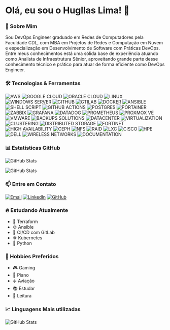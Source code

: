 # Olá, eu sou o Hugllas Lima! 👋

### 🚀 Sobre Mim 
Sou DevOps Engineer graduado em Redes de Computadores pela Faculdade CDL, com MBA em Projetos de Redes e Computação em Nuvem e especialização em Desenvolvimento de Software com Práticas DevOps. Entre meus conhecimentos está uma sólida base de experiência atuando como Analista de Infraestrutura Sênior, aproveitando grande parte desse conhecimento técnico e prático para atuar de forma eficiente como DevOps Engineer.

### 🛠️ Tecnologias & Ferramentas 
![AWS](https://img.shields.io/badge/AWS-%23FF9900.svg?style=for-the-badge&logo=amazon-aws&logoColor=white)
![GOOGLE CLOUD](https://img.shields.io/badge/GoogleCloud-%234285F4.svg?style=for-the-badge&logo=google-cloud&logoColor=white)
![ORACLE CLOUD](https://img.shields.io/badge/Oracle-F80000?style=for-the-badge&logo=oracle&logoColor=white)
![LINUX](https://img.shields.io/badge/Linux-FCC624?style=for-the-badge&logo=linux&logoColor=black)
![WINDOWS SERVER](https://img.shields.io/badge/Windows%20Server-0078D4?style=for-the-badge&logo=windows&logoColor=white)
![GITHUB](https://img.shields.io/badge/git-%23F05033.svg?style=for-the-badge&logo=git&logoColor=white)
![GTILAB](https://img.shields.io/badge/gitlab-%23181717.svg?style=for-the-badge&logo=gitlab&logoColor=white)
![DOCKER](https://img.shields.io/badge/docker-%230db7ed.svg?style=for-the-badge&logo=docker&logoColor=white)
![ANSIBLE](https://img.shields.io/badge/ansible-%231A1918.svg?style=for-the-badge&logo=ansible&logoColor=white)
![SHELL SCRIPT](https://img.shields.io/badge/shell_script-%23121011.svg?style=for-the-badge&logo=gnu-bash&logoColor=white)
![GITHUB ACTIONS](https://img.shields.io/badge/github%20actions-%232671E5.svg?style=for-the-badge&logo=githubactions&logoColor=white)
![POSTGRES](https://img.shields.io/badge/postgres-%23316192.svg?style=for-the-badge&logo=postgresql&logoColor=white)
![PORTAINER](https://img.shields.io/badge/portainer-13BEF9?style=for-the-badge&logo=portainer&logoColor=white)
![ZABBIX](https://img.shields.io/badge/zabbix-CC2936?style=for-the-badge&logo=zabbix&logoColor=white)
![GRAFANA](https://img.shields.io/badge/grafana-%23F46800.svg?style=for-the-badge&logo=grafana&logoColor=white)
![DATADOG](https://img.shields.io/badge/datadog-%23632CA6.svg?style=for-the-badge&logo=datadog&logoColor=white)
![PROMETHEUS](https://img.shields.io/badge/Prometheus-E6522C?style=for-the-badge&logo=Prometheus&logoColor=white)
![PROXMOX VE](https://img.shields.io/badge/proxmox-E57000?style=for-the-badge&logo=proxmox&logoColor=white)
![VMWARE](https://img.shields.io/badge/VMware-607078?style=for-the-badge&logo=vmware&logoColor=white)
![BACKUPS SOLUTIONS](https://img.shields.io/badge/Backup_Solutions-2196F3?style=for-the-badge&logoColor=white)
![DATACENTER](https://img.shields.io/badge/Datacenter-607D8B?style=for-the-badge&logoColor=white)
![VIRTUALIZATION](https://img.shields.io/badge/Virtualization-FF9800?style=for-the-badge&logoColor=white)
![CLUSTERING](https://img.shields.io/badge/Clustering-E91E63?style=for-the-badge&logoColor=white)
![DISTRIBUTED STORAGE](https://img.shields.io/badge/Distributed_Storage-9C27B0?style=for-the-badge&logoColor=white)
![FORTINET](https://img.shields.io/badge/Fortinet-EE3124?style=for-the-badge&logoColor=white)
![HIGH AVAILABILITY](https://img.shields.io/badge/High_Availability-4CAF50?style=for-the-badge&logoColor=white)
![CEPH](https://img.shields.io/badge/Ceph-EF5C55?style=for-the-badge&logoColor=white)
![NFS](https://img.shields.io/badge/NFS-4CAF50?style=for-the-badge&logoColor=white)
![RAID](https://img.shields.io/badge/RAID-FF6B6B?style=for-the-badge&logoColor=white)
![LXC](https://img.shields.io/badge/LXC-333333?style=for-the-badge&logoColor=white)
![CISCO](https://img.shields.io/badge/cisco-%23049fd9.svg?style=for-the-badge&logo=cisco&logoColor=black)
![HPE](https://img.shields.io/badge/HPE-01A982?style=for-the-badge&logo=hewlettpackardenterprise&logoColor=white)
![DELL](https://img.shields.io/badge/Dell-007DB8?style=for-the-badge&logo=dell&logoColor=white)
![WIRELESS NETWORKS](https://img.shields.io/badge/Wireless_Networks-9C27B0?style=for-the-badge&logoColor=white)
![DOCUMENTATION](https://img.shields.io/badge/Documentation-00BCD4?style=for-the-badge&logoColor=white)

### 📊 Estatísticas GitHub
![GitHub Stats](https://github-readme-stats.vercel.app/api?username=hugllaslima&theme=dark&show_icons=true&hide_border=false&count_private=true)

![GitHub Stats](https://github-readme-streak-stats.herokuapp.com/?user=hugllaslima&theme=dark&hide_border=false)

### 📫 Entre em Contato
[![Email](https://img.shields.io/badge/Gmail-D14836?style=for-the-badge&logo=gmail&logoColor=white)](mailto:hugllaslima@gmail.com)
[![LinkedIn](https://img.shields.io/badge/LinkedIn-0077B5?style=for-the-badge&logo=linkedin&logoColor=white)](https://www.linkedin.com/in/hugllas-r-s-lima/)
[![GitHub](https://img.shields.io/badge/GitHub-100000?style=for-the-badge&logo=github&logoColor=white)](https://github.com/hugllaslima)

### 🔥 Estudando Atualmente
- 🔧 Terraform
- ⚙️ Ansible
- 🚀 CI/CD com GitLab
- ☸️ Kubernetes
- 🐍 Python

### 🎯 Hobbies Preferidos
- 🎮 Gaming
- 🎹 Piano
- ✈️ Aviação
- 📚 Estudar
- 📖 Leitura

### 📈 Linguagens Mais utilizadas
![GitHub Stats](https://github-readme-stats.vercel.app/api/top-langs/?username=hugllaslima&layout=compact&theme=dark&hide_border=false)

